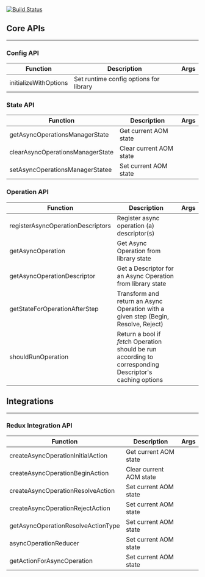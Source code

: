 [![Build Status](https://travis-ci.com/dlombardi/async-operations-manager.svg?branch=master)](https://travis-ci.com/dlombardi/async-operations-manager)

## Core APIs
---
### Config API
| Function | Description | Args |
| ------ | ------ | ------ |
| initializeWithOptions | Set runtime config options for library |

### State API
| Function | Description | Args |
| ------ | ------ | ------ |
| getAsyncOperationsManagerState | Get current AOM state |
| clearAsyncOperationsManagerState | Clear current AOM state |
| setAsyncOperationsManagerStatee | Set current AOM state |

### Operation API
| Function | Description | Args |
| ------ | ------ | ------ |
| registerAsyncOperationDescriptors | Register async operation (a) descriptor(s) |
| getAsyncOperation | Get Async Operation from library state |
| getAsyncOperationDescriptor | Get a Descriptor for an Async Operation from library state |
| getStateForOperationAfterStep | Transform and return an Async Operation with a given step (Begin, Resolve, Reject) |
| shouldRunOperation | Return a bool if *fetc*h Operation should be run according to corresponding Descriptor's caching options |


## Integrations
---
### Redux Integration API
| Function | Description | Args |
| ------ | ------ | ------ |
| createAsyncOperationInitialAction | Get current AOM state |
| createAsyncOperationBeginAction | Clear current AOM state |
| createAsyncOperationResolveAction | Set current AOM state |
| createAsyncOperationRejectAction | Set current AOM state |
| getAsyncOperationResolveActionType | Set current AOM state |
| asyncOperationReducer | Set current AOM state |
| getActionForAsyncOperation | Set current AOM state |

